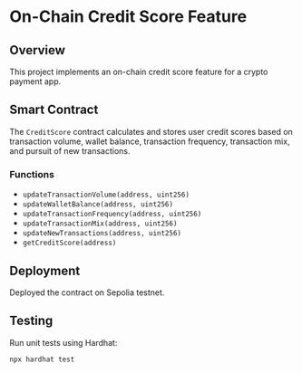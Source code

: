 # On-Chain Credit Score Feature

## Overview
This project implements an on-chain credit score feature for a crypto payment app.

## Smart Contract
The `CreditScore` contract calculates and stores user credit scores based on transaction volume, wallet balance, transaction frequency, transaction mix, and pursuit of new transactions.

### Functions
- `updateTransactionVolume(address, uint256)`
- `updateWalletBalance(address, uint256)`
- `updateTransactionFrequency(address, uint256)`
- `updateTransactionMix(address, uint256)`
- `updateNewTransactions(address, uint256)`
- `getCreditScore(address)`

## Deployment
Deployed the contract on Sepolia testnet.

## Testing
Run unit tests using Hardhat:
```sh
npx hardhat test
